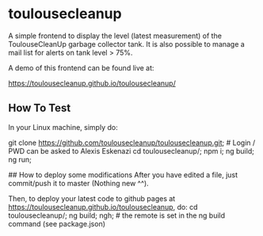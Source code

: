 # toulousecleanup

A simple frontend to display the level (latest measurement) of the ToulouseCleanUp garbage collector tank.
It is also possible to manage a mail list for alerts on tank level > 75%.

A demo of this frontend can be found live at:

https://toulousecleanup.github.io/toulousecleanup/

## How To Test
In your Linux machine, simply do:

git clone https://github.com/toulousecleanup/toulousecleanup.git;     # Login / PWD can be asked to Alexis Eskenazi
cd toulousecleanup/;
npm i;
ng build;
ng run;

## How to deploy some modifications
After you have edited a file, just commit/push it to master (Nothing new ^^).

Then, to deploy your latest code to github pages at https://toulousecleanup.github.io/toulousecleanup, do:
cd toulousecleanup/;
ng build;
ngh; # the remote is set in the ng build command (see package.json)


